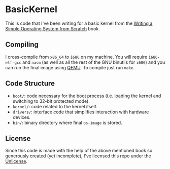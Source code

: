 BasicKernel
===========
This is code that I've been writing for a basic kernel from the [Writing a Simple Operating System from Scratch](http://www.cs.bham.ac.uk/%7Eexr/lectures/opsys/10_11/lectures/os-dev.pdf) book.

Compiling
---------
I cross-compile from `x86_64` to `i686` on my machine. You will require `i686-elf-gcc` and `nasm` (as well as all the rest of the GNU binutils for `i686`) and you can run the final image using [QEMU](https://www.qemu.org/). To compile just run `make`.

Code Structure
--------------
 - `boot/`: code necessary for the boot process (i.e. loading the kernel and switching to 32-bit protected mode).
 - `kernel/`: code related to the kernel itself.
 - `drivers/`: interface code that simplifies interaction with hardware devices.
 - `bin/`: binary directory where final `os-image` is stored.

License
-------
Since this code is made with the help of the above mentioned book so generously created (yet incomplete), I've licensed this repo under the [Unlicense](/LICENSE).
